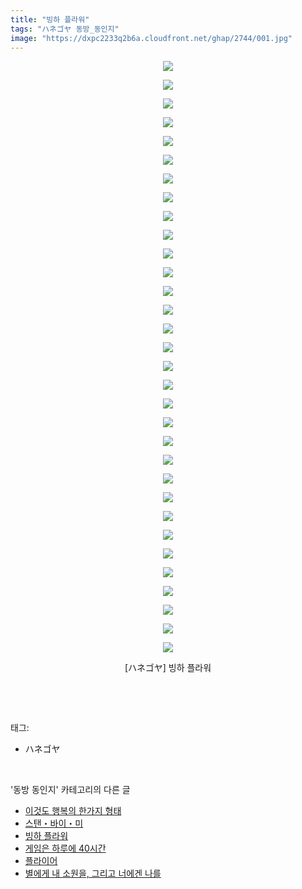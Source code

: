 ```yaml
---
title: "빙하 플라워"
tags: "ハネゴヤ 동방_동인지"
image: "https://dxpc2233q2b6a.cloudfront.net/ghap/2744/001.jpg"
---
```

<div class="article">
<p style="text-align: center; clear: none; float: none;"><img src="{{ site.imgserver3 }}/ghap/2744/001.jpg"/></p>
<p style="text-align: center; clear: none; float: none;"><img src="{{ site.imgserver3 }}/ghap/2744/002.jpg"/></p>
<p style="text-align: center; clear: none; float: none;"><img src="{{ site.imgserver3 }}/ghap/2744/003.jpg"/></p>
<p style="text-align: center; clear: none; float: none;"><img src="{{ site.imgserver3 }}/ghap/2744/004.jpg"/></p>
<p style="text-align: center; clear: none; float: none;"><img src="{{ site.imgserver3 }}/ghap/2744/005.jpg"/></p>
<p style="text-align: center; clear: none; float: none;"><img src="{{ site.imgserver3 }}/ghap/2744/006.jpg"/></p>
<p style="text-align: center; clear: none; float: none;"><img src="{{ site.imgserver3 }}/ghap/2744/007.jpg"/></p>
<p style="text-align: center; clear: none; float: none;"><img src="{{ site.imgserver3 }}/ghap/2744/008.jpg"/></p>
<p style="text-align: center; clear: none; float: none;"><img src="{{ site.imgserver3 }}/ghap/2744/009.jpg"/></p>
<p style="text-align: center; clear: none; float: none;"><img src="{{ site.imgserver3 }}/ghap/2744/010.jpg"/></p>
<p style="text-align: center; clear: none; float: none;"><img src="{{ site.imgserver3 }}/ghap/2744/011.jpg"/></p>
<p style="text-align: center; clear: none; float: none;"><img src="{{ site.imgserver3 }}/ghap/2744/012.jpg"/></p>
<p style="text-align: center; clear: none; float: none;"><img src="{{ site.imgserver3 }}/ghap/2744/013.jpg"/></p>
<p style="text-align: center; clear: none; float: none;"><img src="{{ site.imgserver3 }}/ghap/2744/014.jpg"/></p>
<p style="text-align: center; clear: none; float: none;"><img src="{{ site.imgserver3 }}/ghap/2744/015.jpg"/></p>
<p style="text-align: center; clear: none; float: none;"><img src="{{ site.imgserver3 }}/ghap/2744/016.jpg"/></p>
<p style="text-align: center; clear: none; float: none;"><img src="{{ site.imgserver3 }}/ghap/2744/017.jpg"/></p>
<p style="text-align: center; clear: none; float: none;"><img src="{{ site.imgserver3 }}/ghap/2744/018.jpg"/></p>
<p style="text-align: center; clear: none; float: none;"><img src="{{ site.imgserver3 }}/ghap/2744/019.jpg"/></p>
<p style="text-align: center; clear: none; float: none;"><img src="{{ site.imgserver3 }}/ghap/2744/020.jpg"/></p>
<p style="text-align: center; clear: none; float: none;"><img src="{{ site.imgserver3 }}/ghap/2744/021.jpg"/></p>
<p style="text-align: center; clear: none; float: none;"><img src="{{ site.imgserver3 }}/ghap/2744/022.jpg"/></p>
<p style="text-align: center; clear: none; float: none;"><img src="{{ site.imgserver3 }}/ghap/2744/023.jpg"/></p>
<p style="text-align: center; clear: none; float: none;"><img src="{{ site.imgserver3 }}/ghap/2744/024.jpg"/></p>
<p style="text-align: center; clear: none; float: none;"><img src="{{ site.imgserver3 }}/ghap/2744/025.jpg"/></p>
<p style="text-align: center; clear: none; float: none;"><img src="{{ site.imgserver3 }}/ghap/2744/026.jpg"/></p>
<p style="text-align: center; clear: none; float: none;"><img src="{{ site.imgserver3 }}/ghap/2744/027.jpg"/></p>
<p style="text-align: center; clear: none; float: none;"><img src="{{ site.imgserver3 }}/ghap/2744/028.jpg"/></p>
<p style="text-align: center; clear: none; float: none;"><img src="{{ site.imgserver3 }}/ghap/2744/029.jpg"/></p>
<p style="text-align: center; clear: none; float: none;"><img src="{{ site.imgserver3 }}/ghap/2744/030.jpg"/></p>
<p style="text-align: center; clear: none; float: none;"><img src="{{ site.imgserver3 }}/ghap/2744/031.jpg"/></p>
<p style="text-align: center; clear: none; float: none;"><img src="{{ site.imgserver3 }}/ghap/2744/032.jpg"/></p>
<p style="text-align: center; clear: none; float: none;">[ハネゴヤ] 빙하 플라워</p>
<p><br/></p>
</div><br/>
<div class="tagTrail">
<p>태그: </p>
<ul>
<li>ハネゴヤ</li>
</ul>
</div><br/>
<div class="another">
<p>'동방 동인지' 카테고리의 다른 글</p>
<ul>
<li><a href="/ghap_2746">이것도 행복의 한가지 형태</a></li>
<li><a href="/ghap_2745">스탠・바이・미</a></li>
<li><a href="/ghap_2744">빙하 플라워</a></li>
<li><a href="/ghap_2743">게임은 하루에 40시간</a></li>
<li><a href="/ghap_2742">플라이어</a></li>
<li><a href="/ghap_2741">별에게 내 소원을, 그리고 너에겐 나를</a></li>
</ul>
</div><br/>
<div class="cb_module cb_fluid">
<div class="cb_wrt cb_profile">
</div><!-- commentList close -->
</div><br/>
